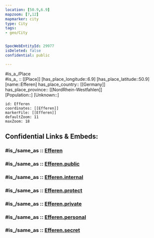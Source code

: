 ```yaml
---
location: [50.9,6.9] 
mapzoom: [7,12] 
mapmarker: city 
type: City
tags:
- geo/City


SpocWebEntityId: 29977
isDeleted: false
confidential: public

---
```

#is_a_/Place  
#is_a_ :: [[Place]] 
[has_place_longitude::6.9] 
[has_place_latitude::50.9] 
[name::Efferen] 
has_place_country:: [[Germany]]  
has_place_province:: [[NordRhein-Westfahlen]]  
[Population::] 
[Unknown::] 


```leaflet
id: Efferen
coordinates: [[Efferen]] 
markerFile: [[Efferen]] 
defaultZoom: 11 
maxZoom: 18
```


## Confidential Links & Embeds: 

### #is_/same_as :: [Efferen](/_Standards/Earth/Continent/Europe/Europe~Central/Germany/Germany~West/Nordrhein-Westfalen/counties~NW/Rhein-Erft-Kreis/cities~Rhein-Erft-Kreis/Hürth/Efferen.md) 

### #is_/same_as :: [Efferen.public](/_public/Earth/Continent/Europe/Europe~Central/Germany/Germany~West/Nordrhein-Westfalen/counties~NW/Rhein-Erft-Kreis/cities~Rhein-Erft-Kreis/Hürth/Efferen.public.md) 

### #is_/same_as :: [Efferen.internal](/_internal/Earth/Continent/Europe/Europe~Central/Germany/Germany~West/Nordrhein-Westfalen/counties~NW/Rhein-Erft-Kreis/cities~Rhein-Erft-Kreis/Hürth/Efferen.internal.md) 

### #is_/same_as :: [Efferen.protect](/_protect/Earth/Continent/Europe/Europe~Central/Germany/Germany~West/Nordrhein-Westfalen/counties~NW/Rhein-Erft-Kreis/cities~Rhein-Erft-Kreis/Hürth/Efferen.protect.md) 

### #is_/same_as :: [Efferen.private](/_private/Earth/Continent/Europe/Europe~Central/Germany/Germany~West/Nordrhein-Westfalen/counties~NW/Rhein-Erft-Kreis/cities~Rhein-Erft-Kreis/Hürth/Efferen.private.md) 

### #is_/same_as :: [Efferen.personal](/_personal/Earth/Continent/Europe/Europe~Central/Germany/Germany~West/Nordrhein-Westfalen/counties~NW/Rhein-Erft-Kreis/cities~Rhein-Erft-Kreis/Hürth/Efferen.personal.md) 

### #is_/same_as :: [Efferen.secret](/_secret/Earth/Continent/Europe/Europe~Central/Germany/Germany~West/Nordrhein-Westfalen/counties~NW/Rhein-Erft-Kreis/cities~Rhein-Erft-Kreis/Hürth/Efferen.secret.md)


